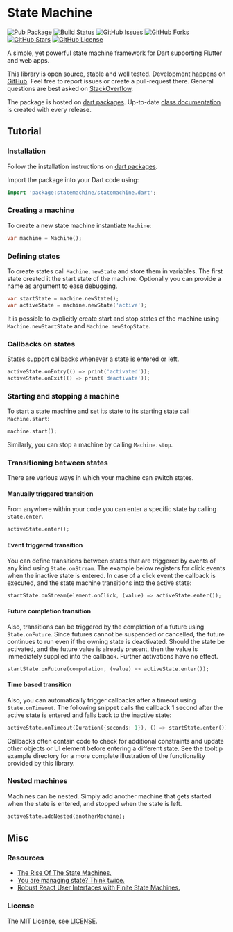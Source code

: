 State Machine
=============

[![Pub Package](https://img.shields.io/pub/v/statemachine.svg)](https://pub.dev/packages/statemachine)
[![Build Status](https://github.com/renggli/dart-statemachine/actions/workflows/dart.yml/badge.svg?branch=main)](https://github.com/renggli/dart-statemachine/actions/workflows/dart.yml)
[![GitHub Issues](https://img.shields.io/github/issues/renggli/dart-statemachine.svg)](https://github.com/renggli/dart-statemachine/issues)
[![GitHub Forks](https://img.shields.io/github/forks/renggli/dart-statemachine.svg)](https://github.com/renggli/dart-statemachine/network)
[![GitHub Stars](https://img.shields.io/github/stars/renggli/dart-statemachine.svg)](https://github.com/renggli/dart-statemachine/stargazers)
[![GitHub License](https://img.shields.io/badge/license-MIT-blue.svg)](https://raw.githubusercontent.com/renggli/dart-statemachine/main/LICENSE)

A simple, yet powerful state machine framework for Dart supporting Flutter and web apps.

This library is open source, stable and well tested. Development happens on [GitHub](https://github.com/renggli/dart-statemachine). Feel free to report issues or create a pull-request there. General questions are best asked on [StackOverflow](https://stackoverflow.com/questions/tagged/statemachine+dart).

The package is hosted on [dart packages](https://pub.dev/packages/statemachine). Up-to-date [class documentation](https://pub.dev/documentation/statemachine/latest/) is created with every release.


Tutorial
--------

### Installation

Follow the installation instructions on [dart packages](https://pub.dev/packages/statemachine#-installing-tab-).

Import the package into your Dart code using:

```dart
import 'package:statemachine/statemachine.dart';
```

### Creating a machine

To create a new state machine instantiate `Machine`:

```dart
var machine = Machine();
```

### Defining states

To create states call `Machine.newState` and store them in variables. The first state created it the start state of the machine. Optionally you can provide a name as argument to ease debugging.

```dart
var startState = machine.newState();
var activeState = machine.newState('active');
```

It is possible to explicitly create start and stop states of the machine using `Machine.newStartState` and `Machine.newStopState`.

### Callbacks on states

States support callbacks whenever a state is entered or left.

```dart
activeState.onEntry(() => print('activated'));
activeState.onExit(() => print('deactivate'));
```

### Starting and stopping a machine

To start a state machine and set its state to its starting state call `Machine.start`:

```dart
machine.start();
```

Similarly, you can stop a machine by calling `Machine.stop`.

### Transitioning between states

There are various ways in which your machine can switch states.

#### Manually triggered transition

From anywhere within your code you can enter a specific state by calling `State.enter`.

```dart
activeState.enter();
```

#### Event triggered transition

You can define transitions between states that are triggered by events of any kind using `State.onStream`. The example below registers for click events when the inactive state is entered. In case of a click event the callback is executed, and the state machine transitions into the active state:

```dart
startState.onStream(element.onClick, (value) => activeState.enter());
```

#### Future completion transition

Also, transitions can be triggered by the completion of a future using `State.onFuture`. Since futures cannot be suspended or cancelled, the future continues to run even if the owning state is deactivated. Should the state be activated, and the future value is already present, then the value is immediately supplied into the callback. Further activations have no effect.

```dart
startState.onFuture(computation, (value) => activeState.enter());
```

#### Time based transition

Also, you can automatically trigger callbacks after a timeout using `State.onTimeout`. The following snippet calls the callback 1 second after the active state is entered and falls back to the inactive state:

```dart
activeState.onTimeout(Duration({seconds: 1}), () => startState.enter());
```

Callbacks often contain code to check for additional constraints and update other objects or UI element before entering a different state. See the tooltip example directory for a more complete illustration of the functionality provided by this library.

### Nested machines

Machines can be nested. Simply add another machine that gets started when the state is entered, and stopped when the state is left.

```dart
activeState.addNested(anotherMachine);
```

Misc
----

### Resources

- [The Rise Of The State Machines.](https://www.smashingmagazine.com/2018/01/rise-state-machines/)
- [You are managing state? Think twice.](https://krasimirtsonev.com/blog/article/managing-state-in-javascript-with-state-machines-stent)
- [Robust React User Interfaces with Finite State Machines.](https://css-tricks.com/robust-react-user-interfaces-with-finite-state-machines/)

### License

The MIT License, see [LICENSE](https://github.com/renggli/dart-statemachine/raw/main/LICENSE).
